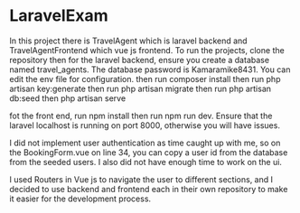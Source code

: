 # LaravelExam
In this project there is TravelAgent which is laravel backend and TravelAgentFrontend which vue js frontend.
To run the projects, clone the repository then for the laravel backend, ensure you create a database named travel_agents. 
The database password is Kamaramike8431.
You can edit the env file for configuration.
then run composer install
then run php artisan key:generate
then run php artisan migrate
then run php artisan db:seed
then php artisan serve

fot the front end, run npm install then run npm run dev.
Ensure that the laravel localhost is running on port 8000, otherwise you will have issues.

I did not implement user authentication as time caught up with me, so on the BookingForm.vue on line 34, you can copy a user id from the database from the seeded users. 
I also did not have enough time to work on the ui.

I used Routers in Vue js to navigate the user to different sections, and I decided to use backend and frontend each in their own repository to make it easier for the development process.
